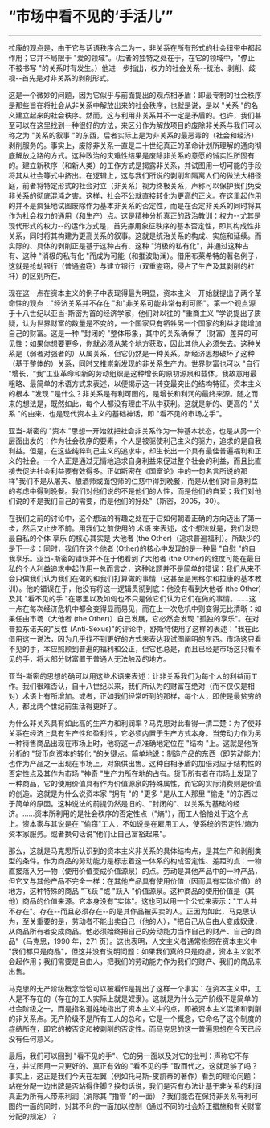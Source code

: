 # “市场中看不见的‘手活儿’”

------

拉康的观点是，由于它与话语秩序合二为一，非关系在所有形式的社会纽带中都起作用；它并不局限于 "爱的领域"。(后者的独特之处在于，在它的领域中，"停止不被书写 "的关系时有发生。）他进一步指出，权力的社会关系--统治、剥削、歧视--首先是对非关系的剥削形式。

这是一个微妙的问题，因为它似乎与前面提出的观点相矛盾：即最专制的社会秩序是那些旨在将社会从非关系中解放出来的社会秩序，也就是说，是以 "关系 "的名义建立起来的社会秩序。然而，这与利用非关系并不一定是矛盾的。也许，我们甚至可以在这里找到一种很好的方法，来区分作为解放项目的废除非关系与我们可以称之为 "关系的叙事 "的东西，后者实际上是为非关系的最恶毒的（社会和经济）剥削服务的。事实上，废除非关系一直是二十世纪真正的革命计划所理解的通向彻底解放之路的方式。这种政治的灾难性结果是废除非关系的意愿的诚实性所固有的。建立新秩序（和新人类）的工作方式是揭露非关系，并试图用一切可能的手段将其从社会等式中挤出。在逻辑上，这与我们所说的剥削和隔离人们的做法大相径庭，前者将特定形式的社会对立（非关系）视为终极关系，声称可以保护我们免受非关系的彻底混沌之害。这样，社会不公就直接转化为更高的正义。在这里起作用的并不是疯狂地试图废除作为基本非关系的否定性，而是在否定非关系的同时将其作为社会权力的通用（和生产）点。这是精神分析真正的政治教训：权力--尤其是现代形式的权力--的运作方式是，首先挪用象征秩序的基本否定性，即其构成性非关系，同时将其构建为更高关系的叙事。这就是统治关系的构成、实施和延续。而实际的、具体的剥削正是基于这种占有、这种 "消极的私有化"，并通过这种占有、这种 "消极的私有化 "而成为可能（和推波助澜）。借用布莱希特的著名例子，这就是抢劫银行（普通盗窃）与建立银行（双重盗窃，侵占了生产及其剥削的杠杆）的区别所在。

现在这一点在资本主义的例子中表现得最为明显，资本主义一开始就提出了两个革命性的观点："经济关系并不存在 "和"非关系可能非常有利可图"。第一个观点源于十八世纪以亚当-斯密为首的经济学家，他们对以往的 "重商主义 "学说提出了质疑，认为世界财富的数量是不变的，一个国家只有牺牲另一个国家的利益才能增加自己的财富。这是一种 "封闭的 "整体形象，其中的关系确保了（财富）差异的可见性：如果你想要更多，你就必须从某个地方获取，因此其他人必须失去。这种关系是（弱者对强者的）从属关系，但它仍然是一种关系。新经济思想破坏了这种（基于整体的）关系，同时又推崇新发现的非关系生产力。世界财富也可以 "自行 "增长，“我”工业革命和新的劳动组织是这种增长的原初源泉和载体。我故意用最粗略、最简单的术语方式来表述，以便揭示这一转变最突出的结构特征。资本主义的根本 "发现 "是什么？非关系是有利可图的，是增长和利润的最终来源。随之而来的想法是，既然如此，每个人都没有理由不从中获利。这就是新的、更高的 "关系 "的由来，也是现代资本主义的基础神话，即 "看不见的市场之手"。

亚当-斯密的 "资本 "思想一开始就把社会非关系作为一种基本状态，也是从另一个层面出发的：作为社会秩序的要素，个人是被驱使利己主义的驱力，追求的是自我利益。但是，在这些纯粹利己主义的追求中，却生长出一个具有最佳普遍福利和正义的社会。一个人正是通过无情地追求自身利益来促进整个社会的利益，而且比直接去促进社会利益要有效得多。正如斯密在《国富论》中的一句名言所说的那样"我们不是从屠夫、酿酒师或面包师的仁慈中得到晚餐，而是从他们对自身利益的考虑中得到晚餐。我们对他们说的不是他们的人性，而是他们的自爱；我们对他们说的不是我们自己的需要，而是他们的好处"（斯密，2005，30）。

在我们之前的讨论中，这个想法的有趣之处在于它如何朝着正确的方向迈出了第一步，然后又止步不前。用我们之前使用的 术语 来表述，这个想法就是，我们发现最自私的个体 享乐 的核心其实是 大他者 (the Other)（追求普遍福利）。所缺少的是下一步：同时，我们在这个他者 (Other)的核心中发现的是一种最 "自慰 "的自我享乐。亚当-斯密的错误并不在于他看到了大他者 (the Other)的维度可能在最自私的个人利益追求中起作用--总而言之，这种论题并不是简单的错误：我们从来不会只做我们认为我们在做的和我们打算做的事情（这甚至是黑格尔和拉康的基本教训）。他的错误在于，他没有将这一逻辑贯彻到底：他没有看到大他者 (the Other)及其 "看不见的手 "在哪里以及如何也不只是做它们认为它们在做的事情。......这一点在每次经济危机中都会变得显而易见，而在上一次危机中则变得无比清晰：如果任由市场（大他者 (the Other)）自己发展，它必然会发现 "孤独的享乐"。在对普拉东诺夫的"反性 (Anti-Sexus)"的评论中，舒斯特使用了这样的表述："我在此借用这一说法，因为几乎找不到更好的方式来表达我试图阐明的东西。市场这只看不见的手，本应照顾到普遍的福利和公正，但它也总是，而且已经是市场这只看不见的手，将大部分财富置于普通人无法触及的地方。

亚当-斯密的思想的确可以用这些术语来表述：让非关系我们为每个人的利益而工作。我们很难否认，自十八世纪以来，我们所认为的财富在绝对（而不仅仅是相对）术语上有所增加。或者，正如我们经常听到的那样，每个人，即使是最贫穷的人，都比两个世纪前生活得更好了。

为什么非关系具有如此高的生产力和利润率？马克思对此看得一清二楚：为了使非关系在经济上具有生产性和盈利性，它必须内置于生产方式本身。当劳动力作为另一种待售商品出现在市场上时，他将这一点准确地定位在 "结构 "上。这就是他所分析的 "货币向资本的转化 "的关键点。简单地说：制造产品的东西（即劳动能力）也作为产品之一出现在市场上，对象供出售。这种自相矛盾的加倍对应于结构性的否定性点及其作为市场 "神奇 "生产力所在地的占有。货币所有者在市场上发现了一种商品，它的使用价值具有作为价值源泉的特殊属性，而它的实际消费则是价值的创造。这就是为什么说资本家 "拥有 "的 "更多 "是从工人那里 "偷走 "的东西过于简单的原因。这种说法的前提仍然是旧的、"封闭的"、以关系为基础的经济。......资本所利用的是社会秩序的否定性点（"熵"），而工人恰恰处于这个点上。资本家与其说是在 "偷窃"工人，不如说是在雇用工人，使系统的否定性/熵为资本家服务。或者换句话说"他们让自己富裕起来"。

那么，这就是马克思所认识到的资本主义非关系的具体结构点，是其生产和剥削类型的条件。作为商品的劳动能力是标志着这一体系的构成否定性、差距的点：一物直接落入另一物（使用价值变成价值源泉）的点。劳动是其他产品中的一种产品，但它又与其他产品不完全一样：在其他产品具有使用价值（因而具有实体价值）的地方，这种特殊的商品 "飞跃 "或 "跃入 "价值源泉。这种商品的使用价值是（其他）商品的价值来源。它本身没有"实体"。这也可以用一个公式来表示："工人并不存在"。存在--而且必须存在--的是其作品被买卖的人。正因为如此，马克思认为，至关重要的是，劳动者不能出卖自己（他的人），"把自己从自由人变成奴隶，从商品所有者变成商品。他必须始终把自己的劳动能力当作自己的财产、自己的商品"（马克思，1990 年，271 页）。这也表明，人文主义者通常抱怨在资本主义中 "我们都只是商品"，但这并没有说明问题：如果我们真的只是商品，资本主义就不会起作用；我们需要是自由人，把我们的劳动能力作为我们的财产、我们的商品来出售。

马克思的无产阶级概念恰恰可以被看作是提出了这样一个事实：在资本主义中，工人是不存在的（存在的工人实际上就是奴隶）。这就是为什么无产阶级不是简单的社会阶级之一，而是指名道姓地指出了资本主义中的点，即被资本主义混淆和剥削的非关系点。无产阶级不是所有工人的总和，它是一个概念，它命名了这个制度的症结所在，即它的被否定和被剥削的否定性。而马克思的这一普遍思想在今天已经没有任何意义。

最后，我们可以回到 "看不见的手"、它的另一面以及对它的批判：声称它不存在，并试图用一只更好的、真正有效的 "看不见的手 "取而代之，这就足够了吗？事实上，这正是我们今天在左翼（例如托马斯-皮凯蒂的著作）看到的理论问题：站在分配一边出牌是否站得住脚？换句话说，我们是否有办法让基于非关系的利润真正为所有人带来利润（消除其 "撸管 "的一面）？我们能否在保持非关系有利可图的一面的同时，对其不利的一面加以控制（通过不同的社会矫正措施和有关财富分配的规定）？